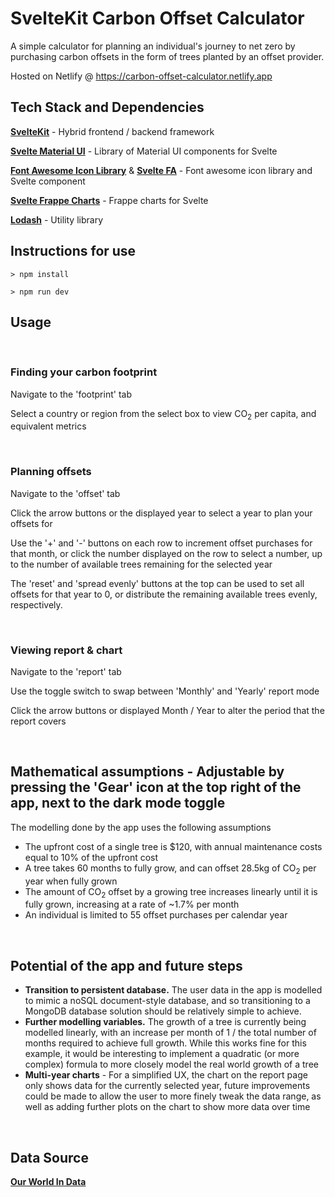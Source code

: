 # SvelteKit Carbon Offset Calculator

A simple calculator for planning an individual's journey to net zero by purchasing carbon offsets in the form of trees planted by an offset provider. 

Hosted on Netlify @ https://carbon-offset-calculator.netlify.app


## Tech Stack and Dependencies
 
[**SvelteKit**](https://kit.svelte.dev/) - Hybrid frontend / backend framework


[**Svelte Material UI**](https://sveltematerialui.com/) - Library of Material UI components for Svelte

[**Font Awesome Icon Library**](https://fontawesome.com/) & [**Svelte FA**](https://cweili.github.io/svelte-fa/) - Font awesome icon library and Svelte component

[**Svelte Frappe Charts**](https://github.com/himynameisdave/svelte-frappe-charts) - Frappe charts for Svelte

[**Lodash**](https://lodash.com/) - Utility library


## Instructions for use

```
> npm install

> npm run dev
```


## Usage

<br>

### Finding your carbon footprint

Navigate to the 'footprint' tab 

Select a country or region from the select box to view  CO<sub>2</sub> per capita, and equivalent metrics

<br>

### Planning offsets

Navigate to the 'offset' tab

Click the arrow buttons or the displayed year to select a year to plan your offsets for

Use the '+' and '-' buttons on each row to increment offset purchases for that month, or click the number displayed on the row to select a number, up to the number of available trees remaining for the selected year

The 'reset' and 'spread evenly' buttons at the top can be used to set all offsets for that year to 0, or distribute the remaining available trees evenly, respectively.

<br>

### Viewing report & chart

Navigate to the 'report' tab

Use the toggle switch to swap between 'Monthly' and 'Yearly' report mode

Click the arrow buttons or displayed Month / Year to alter the period that the report covers

<br>

## Mathematical assumptions - Adjustable by pressing the 'Gear' icon at the top right of the app, next to the dark mode toggle

The modelling done by the app uses the following assumptions

- The upfront cost of a single tree is $120, with annual maintenance costs equal to 10% of the upfront cost
- A tree takes 60 months to fully grow, and can offset 28.5kg of CO<sub>2</sub> per year when fully grown
- The amount of CO<sub>2</sub> offset by a growing tree increases linearly until it is fully grown, increasing at a rate of ~1.7% per month
- An individual is limited to 55 offset purchases per calendar year

<br>

## Potential of the app and future steps

- **Transition to persistent database.** The user data in the app is modelled to mimic a noSQL document-style database, and so transitioning to a MongoDB database solution should be relatively simple to achieve.
- **Further modelling variables.** The growth of a tree is currently being modelled linearly, with an increase per month of 1 / the total number of months required to achieve full growth. While this works fine for this example, it would be interesting to implement a quadratic (or more complex) formula to more closely model the real world growth of a tree
- **Multi-year charts** - For a simplified UX, the chart on the report page only shows data for the currently selected year, future improvements could be made to allow the user to more finely tweak the data range, as well as adding further plots on the chart to show more data over time


<br>

## Data Source

[**Our World In Data**](https://ourworldindata.org/grapher/co-emissions-per-capita?tab=table&time=2020..latest)